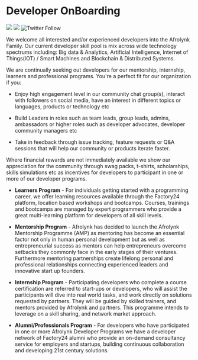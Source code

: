 # Developer OnBoarding

[![](https://img.shields.io/badge/made%20by-Afrolynk-maroon.svg?style=flat-square)](https://afrolynk.com/)
[![](https://img.shields.io/badge/project-Factory24-maroon.svg?style=flat-square)](http://factory24.org/)
![Twitter Follow](https://img.shields.io/twitter/follow/afrolynk?label=Follow&style=social)

We welcome all interested and/or experienced developers into the Afrolynk Family. Our current developer skill pool is mix across wide technology spectrums including: Big data & Analytics, Artificial Intelligence, Internet of Things(IOT) / Smart Machines and Blockchain & Distributed Systems. 

We are continually seeking out developers for our mentorship, internship, learners and professional programs. You're a perfect fit for our organization if you:

 - Enjoy high engagement level in our community chat group(s), interact with followers on social media, have an interest in different topics or languages, products or technology etc

 - Build Leaders in roles such as team leads, group leads, admins, ambassadors or higher roles such as developer advocates, developer community managers etc

 - Take in feedback through issue tracking, feature requests or Q&A sessions that will help our community or products iterate faster.

Where financial rewards are not immediately available we show our appreciation for the community through swag packs, t-shirts, scholarships, skills simulations etc as incentives for developers to participant in one or more of our developer programs. 

* **Learners Program** - For individuals getting started with a programming career, we offer learning resources available through the Factory24 platform, location based workshops and bootcamps. Courses, trainings and bootcamps are managed by expert programmers who provide a great multi-learning platform for developers of all skill levels.

* **Mentorship Program** - Afrolynk has decided to launch the Afrolynk Mentorship Programme (AMP)  as mentoring has become an essential factor not only in human personal development but as well as entrepreneurial success as mentors can help entrepreneurs overcome setbacks they commonly face in the early stages of their ventures. Furthermore mentoring partnerships create lifelong personal and professional relationships connecting experienced leaders and innovative start up founders.

* **Internship Program** - Participating developers who complete a course certification are referred to start-ups or developers, who will assist the participants will dive into real world tasks, and work directly on solutions requested by partners. They will be guided by skilled trainers, and mentors provided by Afrolynk and partners. This programme intends to leverage on a skill sharing, and network market approach. 

* **Alumni/Professionals Program** - For developers who have participated in one or more Afrolynk Developer Programs we have a developer network of Factory24 alumni who provide an on-demand consultancy service for employers and startups, building continuous collaboration and developing 21st century solutions. 